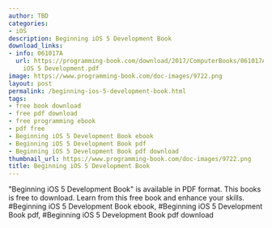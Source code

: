```yaml
---
author: TBD
categories:
- iOS
description: Beginning iOS 5 Development Book
download_links:
- info: 061017A
  url: https://programming-book.com/download/2017/ComputerBooks/061017A/Beginning
    iOS 5 Development.pdf
image: https://www.programming-book.com/doc-images/9722.png
layout: post
permalink: /beginning-ios-5-development-book.html
tags:
- free book download
- free pdf download
- free programming ebook
- pdf free
- Beginning iOS 5 Development Book ebook
- Beginning iOS 5 Development Book pdf
- Beginning iOS 5 Development Book pdf download
thumbnail_url: https://www.programming-book.com/doc-images/9722.png
title: Beginning iOS 5 Development Book
---
```


 
<div class="item-desc text-justify">
  "Beginning iOS 5 Development Book" is available in PDF format. This books is free to download. Learn from this free book and enhance your skills.
  <br>
  #Beginning iOS 5 Development Book ebook, #Beginning iOS 5 Development Book pdf, #Beginning iOS 5 Development Book pdf download
</div>